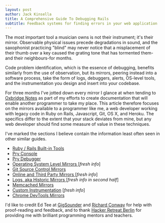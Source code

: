 ```yaml
---
layout: post
author: Jack Kinsella
title: A Comprehensive Guide To Debugging Rails
subtitle: Feedback systems for finding errors in your web application
---
```


The most important tool a musician owns is not their instrument; it's their mirror. Observable physical issues precede degradations in sound, and the saxophonist practicing "blind" may never notice that a misplacement of their thumb over a key caused the grating tone that has tormented them-and their neighbours-for months.

Code problem identification, which is the essence of debugging, benefits similarly from the use of observation, but its mirrors, peering instead into a software process, take the form of logs, debuggers, alerts, OS-level tools, and the instrumentation you design and insert into your codebase.

For three months I've jotted down every mirror I glance at when tending to [Oxbridge Notes](http://www.oxbridgenotes.com) as part of my efforts to create documentation that will enable another programmer to take my place. This article therefore focuses on the mirrors available to a programmer like me, a web developer working with legacy code in Ruby on Rails, Javascript, Git, OS X, and Heroku. The specifics differ to the extent that your stack deviates from mine, but any web developer should find some measure of value in these techniques.

I've marked the sections I believe contain the information least often
seen in other similar guides.

- [ Ruby / Rails Built-in Tools](/2014/06/06/debugging-rails-with-built-in-tools.html)
- [ Pry Console ](/2014/06/06/debugginging-rails-with-pry-console.html)
- [ Pry Debugger ](/2014/06/06/debugging-rails-with-pry-debugger.html)
- [ Operating System Level Mirrors ](/2014/06/06/debugging-rails-with-operating-system-tools.html) [*fresh info*]
- [ Git Source Control Mirrors ](/2014/06/06/debugging-rails-with-git.html)
- [ Online and Third Party Mirrors ](/2014/06/06/debugging-rails-with-online-or-third-party-tools.html) [*fresh info*]
- [ Logs, aka Historic Mirrors ](/2014/06/06/debugging-rails-with-logs.html) [*fresh info in second half*]
- [ Memcached Mirrors ](/2014/06/06/debugging-rails-with-memcached.html)
- [ Custom Instrumentation](/2014/06/06/debugging-rails-with-custom-instrumentation.html) [*fresh info*]
- [ Chrome DevTools Mirrors ](/2014/06/06/debugging-rails-with-chrome-devtools.html)

I'd like to credit Ed Tee at [GigSounder](http://gigsounder.com) and
[Richard Conway](http://richardconroy.blogspot.com) for help with
proof-reading and feedback, and to thank [Hacker Retreat
Berlin](http://hackerretreat.com/) for providing me with brilliant
programming mentors and teachers.
